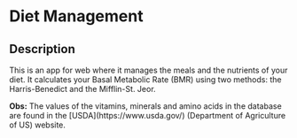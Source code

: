 <h1>Diet Management</h1>

<h2>Description</h2>

<p>
This is an app for web where it manages the meals and the nutrients of your diet. It calculates your Basal Metabolic Rate (BMR) using two methods: the Harris-Benedict and the Mifflin-St. Jeor.
</p>

<p>
<b>Obs:</b> The values of the vitamins, minerals and amino acids in the database are found in the [USDA](https://www.usda.gov/) (Department of Agriculture of US) website.
</p>